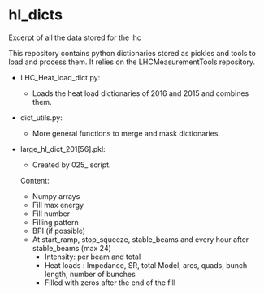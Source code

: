 # hl_dicts
Excerpt of all the data stored for the lhc

This repository contains python dictionaries stored as pickles and tools to load and process them.
It relies on the LHCMeasurementTools repository.

- LHC_Heat_load_dict.py:
  - Loads the heat load dictionaries of 2016 and 2015 and combines them.

- dict_utils.py:
  - More general functions to merge and mask dictionaries.
 
- large_hl_dict_201[56].pkl:
  - Created by 025\_ script.
  
  Content:
  - Numpy arrays
  - Fill max energy
  - Fill number
  - Filling pattern
  - BPI (if possible)
  - At start_ramp, stop_squeeze, stable_beams and every hour after stable_beams (max 24)
    - Intensity: per beam and total
    - Heat loads : Impedance, SR, total Model, arcs, quads, bunch length, number of bunches
    - Filled with zeros after the end of the fill
